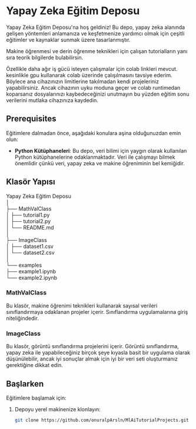 # Yapay Zeka Eğitim Deposu

Yapay Zeka Eğitim Deposu'na hoş geldiniz! Bu depo, yapay zeka alanında gelişen yöntemleri anlamanıza ve keşfetmenize yardımcı olmak için çeşitli eğitimler ve kaynaklar sunmak üzere tasarlanmıştır.

Makine öğrenmesi ve derin öğrenme teknikleri için çalışan tutorialların yanı sıra teorik bilgilerde bulabilirsin.

Özellikle daha ağır iş gücü isteyen çalışmalar için colab linkleri mevcut. kesinlikle gpu kullanarak colab üzerinde çalışılmasını tavsiye ederim. Böylece ana cihazınızın limitlerine takılmadan kendi projeleriniz yapabilirsiniz. Ancak cihazının uyku moduna geçer ve colab runtimedan koparsanız dosyalarınızı kaybedeceğinizi unutmayın bu yüzden eğitim sonu verilerini mutlaka cihazınıza kaydedin.

## Prerequisites

Eğitimlere dalmadan önce, aşağıdaki konulara aşina olduğunuzdan emin olun:

- **Python Kütüphaneleri**: Bu depo, veri bilimi için yaygın olarak kullanılan Python kütüphanelerine odaklanmaktadır. Veri ile çalışmayı bilmek önemlidir çünkü veri, yapay zeka ve makine öğreniminin bel kemiğidir.

## Klasör Yapısı

Yapay Zeka Eğitim Deposu  
│  
├── MathValClass  
│ ├── tutorial1.py  
│ ├── tutorial2.py  
│ └── README.md  
│  
├── ImageClass  
│ ├── dataset1.csv  
│ └── dataset2.csv  
│  
└── examples  
 ├── example1.ipynb  
 └── example2.ipynb

### MathValClass

Bu klasör, makine öğrenimi teknikleri kullanarak sayısal verileri sınıflandırmaya odaklanan projeler içerir. Sınıflandırma uygulamalarına giriş niteliğindedir.

### ImageClass

Bu klasör, görüntü sınıflandırma projelerini içerir. Görüntü sınıflandırma, yapay zeka ile yapabileceğiniz birçok şeye kıyasla basit bir uygulama olarak düşünülebilir, ancak iyi sonuçlar almak için iyi bir veri seti oluşturmanız gerektiğine dikkat edin.

## Başlarken

Eğitimlere başlamak için:

1. Depoyu yerel makinenize klonlayın:
   ```bash
   git clone https://github.com/onuralpArsln/MlAiTutorialProjects.git
   ```

